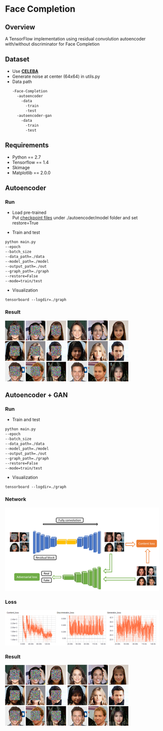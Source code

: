 # Face Completion
## Overview
A TensorFlow implementation using residual convolution autoencoder with/without discriminator for Face Completion

## Dataset
* Use [**CELEBA**](http://mmlab.ie.cuhk.edu.hk/projects/CelebA.html)  
* Generate noise at center (64x64) in utils.py
* Data path
  ```
  -Face-Completion
    -autoencoder
      -data
        -train
        -test
    -autoencoder-gan
      -data
        -train
        -test
  ```

## Requirements
* Python == 2.7
* Tensorflow == 1.4 
* Skimage
* Matplotlib == 2.0.0

## Autoencoder  
### Run    
* Load pre-trained  
Put [checkpoint files](https://drive.google.com/drive/folders/1aFRcOunF2WOcjL0nBdBYtAWs0u_ksUsr?usp=sharing) under ./autoencoder/model folder and set restore=True

* Train and test
```
python main.py
--epoch 
--batch_size
--data_path=./data
--model_path=./model
--output_path=./out
--graph_path=./graph
--restore=False
--mode=train/test
```

* Visualization
```
tensorboard --logdir=./graph
```

### Result
<img src='./Readmefile/in_ag.png' width = "200" height = "200"> <img src='./Readmefile/out_a.png' width = "200" height = "200">

## Autoencoder + GAN
### Run

* Train and test
```
python main.py
--epoch 
--batch_size
--data_path=./data
--model_path=./model
--output_path=./out
--graph_path=./graph
--restore=False
--mode=train/test
```

* Visualization
```
tensorboard --logdir=./graph
```

### Network
<img src='./Readmefile/autoencoder_gan_arch.png'>

### Loss
<img src='./Readmefile/loss.png'>

### Result
<img src='./Readmefile/in_ag.png' width = "200" height = "200"> <img src='./Readmefile/out_ag.png' width = "200" height = "200">
